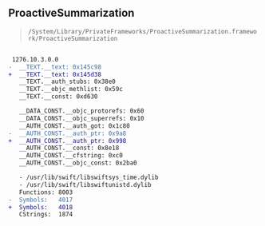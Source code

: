 ## ProactiveSummarization

> `/System/Library/PrivateFrameworks/ProactiveSummarization.framework/ProactiveSummarization`

```diff

 1276.10.3.0.0
-  __TEXT.__text: 0x145c98
+  __TEXT.__text: 0x145d38
   __TEXT.__auth_stubs: 0x38e0
   __TEXT.__objc_methlist: 0x59c
   __TEXT.__const: 0xd630

   __DATA_CONST.__objc_protorefs: 0x60
   __DATA_CONST.__objc_superrefs: 0x10
   __AUTH_CONST.__auth_got: 0x1c80
-  __AUTH_CONST.__auth_ptr: 0x9a8
+  __AUTH_CONST.__auth_ptr: 0x998
   __AUTH_CONST.__const: 0x8e18
   __AUTH_CONST.__cfstring: 0xc0
   __AUTH_CONST.__objc_const: 0x2ba0

   - /usr/lib/swift/libswiftsys_time.dylib
   - /usr/lib/swift/libswiftunistd.dylib
   Functions: 8003
-  Symbols:   4017
+  Symbols:   4018
   CStrings:  1874
 

```
